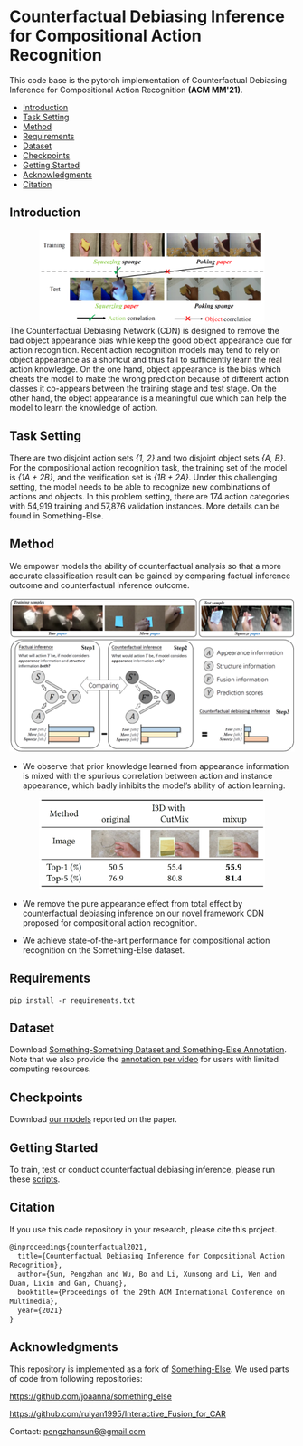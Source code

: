 # Counterfactual Debiasing Inference for Compositional Action Recognition

<!-- This codebase is created by Pengzhan Sun, Xunsong Li at UESTC (University of Electronic Science and Technology of China). -->

This code base is the pytorch implementation of Counterfactual Debiasing Inference for Compositional Action Recognition **(ACM MM'21)**. 


- [Introduction](#introduction)
- [Task Setting](#task-setting)
- [Method](#method)
- [Requirements](#requirements)
- [Dataset](#dataset)
- [Checkpoints](#checkpoints)
- [Getting Started](#getting-started)
- [Acknowledgments](#acknowledgments)
- [Citation](#citation)


## Introduction

<div align=center><img width = '400' src ="https://github.com/pengzhansun/CF-CAR/blob/main/demo_images/setting_car.png"/></div>
The Counterfactual Debiasing Network (CDN) is designed to remove the bad object appearance bias while keep the good object appearance cue for action recognition. Recent action recognition models may tend to rely on object appearance as a shortcut and thus fail to sufficiently learn the real action knowledge. On the one hand, object appearance is the bias which cheats the model to make the wrong prediction because of different action classes it co-appears between the training stage and test stage. On the other hand, the object appearance is a meaningful cue which can help the model to learn the knowledge of action.

## Task Setting
There are two disjoint action sets _\{1, 2\}_ and two disjoint object sets _\{A, B\}_. For the compositional action recognition task, the training set of the model is _\{1A + 2B\}_, and the verification set is _\{1B + 2A\}_. Under this challenging setting, the model needs to be able to recognize new combinations of actions and objects. In this problem setting, there are 174 action categories with 54,919 training and 57,876 validation instances. More details can be found in Something-Else.

## Method
We empower models the ability of counterfactual analysis so that a more accurate classification result can be gained by comparing factual inference outcome and counterfactual inference outcome.

<div align=center><img width = '700' src ="https://github.com/pengzhansun/CF-CAR/blob/main/demo_images/idea.png"/></div>

- We observe that prior knowledge learned from appearance information is mixed with the spurious correlation between action and instance appearance, which badly inhibits the model’s ability of action learning.
<div align=center><img width = '400' src ="https://github.com/pengzhansun/CF-CAR/blob/main/demo_images/contribution1.png"/></div>

- We remove the pure appearance effect from total effect by counterfactual debiasing inference on our novel framework CDN proposed for compositional action recognition.

- We achieve state-of-the-art performance for compositional action recognition on the Something-Else dataset.

<!-- | Method | Acc-1 | Acc-5 |
|:--------:|:--------:|:--------:|
| I3D | 50.5 | 76.9 |
| STIN[1] | 51.4 | 79.3 |
| STIN + I3D[1] | 54.6 | 79.4 |
| Interactive Fusion[2] | 59.6 | 85.8 |
| SAFCAR[3] | 60.5 | 84.3 |
| Our CDN w/o CF | **62.8** | **87.3** |
| Our CDN | **64.5** | **88.2** |

[1]: Something-Else: Compositional Action Recognition with Spatial-Temporal Interaction Networks<br>
[2]: Interactive Fusion of Multi-level Features for Compositional Activity Recognition<br>
[3]: SAFCAR: Structured Attention Fusion for Compositional Action Recognition<br> -->

## Requirements
```
pip install -r requirements.txt
```

## Dataset
Download [Something-Something Dataset and Something-Else Annotation](https://github.com/joaanna/something_else). Note that we also provide the [annotation per video](https://drive.google.com/file/d/1tNYKIT3bSXyZq-q5-sKHzEibSrzkQF_6/view?usp=sharing) for users with limited computing resources.

## Checkpoints
Download [our models](https://drive.google.com/drive/folders/1nXqJYcXqMQBxgi5y0gvQ2A5DsUou_G2g?usp=sharing) reported on the paper. 

## Getting Started
To train, test or conduct counterfactual debiasing inference, please run these [scripts](https://github.com/pengzhansun/CF-CAR/tree/main/scripts).

## Citation
If you use this code repository in your research, please cite this project.

```
@inproceedings{counterfactual2021,
  title={Counterfactual Debiasing Inference for Compositional Action Recognition},
  author={Sun, Pengzhan and Wu, Bo and Li, Xunsong and Li, Wen and Duan, Lixin and Gan, Chuang},
  booktitle={Proceedings of the 29th ACM International Conference on Multimedia},
  year={2021}
}
```


## Acknowledgments
This repository is implemented as a fork of [Something-Else](https://github.com/joaanna/something_else). We used parts of code from following repositories:

https://github.com/joaanna/something_else

https://github.com/ruiyan1995/Interactive_Fusion_for_CAR

Contact: pengzhansun6@gmail.com
